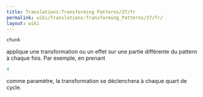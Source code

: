 ```yaml
---
title: Translations:Transforming Patterns/27/fr
permalink: wiki/Translations:Transforming_Patterns/27/fr/
layout: wiki
---
```


``` haskell
chunk
```

applique une transformation ou un effet sur une partie différente du
pattern à chaque fois. Par exemple, en prenant

``` haskell
4
```

comme paramètre, la transformation se déclenchera à chaque quart de
cycle.
